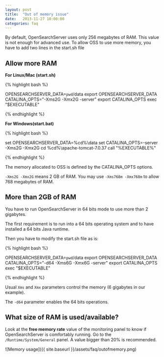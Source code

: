 ```yaml
---
layout: post
title:  "Out of memory issue"
date:   2013-11-27 10:00:00
categories: faq
---
```


By default, OpenSearchServer uses only 256 megabytes of RAM. This value is not enough for advanced use. To allow OSS to use more memory, you have to add two lines in the start.sh file

## Allow more RAM

**For Linux/Mac (start.sh)**

{% highlight bash %}
  
OPENSEARCHSERVER_DATA=`pwd`/data
export OPENSEARCHSERVER_DATA 
CATALINA_OPTS="-Xms2G -Xmx2G -server"
export CATALINA_OPTS
exec "$EXECUTABLE"
   
{% endhighlight %}

**For Windows(start.bat)**

{% highlight bash %}
  
set OPENSEARCHSERVER_DATA=%cd%\data
set CATALINA_OPTS=-server -Xms2G -Xmx2G
cd %cd%\apache-tomcat-7.0.37
call "%EXECUTABLE%"
  
{% endhighlight %}

The memory allocated to OSS is defined by the CATALINA_OPTS options.

`-Xms2G -Xmx2G` means 2 GB of RAM.
You may use `-Xms768m -Xmx768m` to allow 768 megabytes of RAM.

## More than 2GB of RAM

You have to run OpenSearchServer in 64 bits mode to use more than 2 gigabytes.

The first requirement is to run into a 64 bits operating system and to have installed a 64 bits Java runtime.

Then you have to modify the start.sh file as is:

{% highlight bash %}
  
OPENSEARCHSERVER_DATA=`pwd`/data
export OPENSEARCHSERVER_DATA
CATALINA_OPTS="-d64 -Xms6G -Xmx6G -server"
export CATALINA_OPTS
exec "$EXECUTABLE"
  
{% endhighlight %}

Usual `Xms` and `Xmx` parameters control the memory (6 gigabytes in our example).

The `-d64` parameter enables the 64 bits operations.

## What size of RAM is used/available?

Look at the **free memory rate** value of the monitoring panel to know if OpenSearchServer is comfortably running. Go to the `/Runtime/System/General` panel. A value bigger than 20% is recommended.

![Memory usage]({{ site.baseurl }}/assets/faq/outofmemory.png)